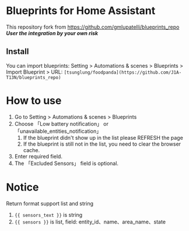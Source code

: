 # Blueprints for Home Assistant
This repository fork from https://github.com/gmlupatelli/blueprints_repo
***User the integration by your own risk***

## Install

You can import blueprints: Setting > Automations & scenes > Blueprints > Import Blueprint > URL: `[tsunglung/foodpanda](https://github.com/J1A-T13N/blueprints_repo)`

# How to use

1. Go to Setting > Automations & scenes > Blueprints
2. Choose 「Low battery notification」 or 「unavailable_entities_notification」
   1. If the blueprint didn't show up in the list please REFRESH the page
   2. If the blueprint is still not in the list, you need to clear the browser cache.
2. Enter required field.
3. The 「Excluded Sensors」 field is optional.

# Notice
Return format support list and string
1. `{{ sensors_text }}` is string
2. `{{ sensors }}` is list, field: entity_id、name、area_name、state
